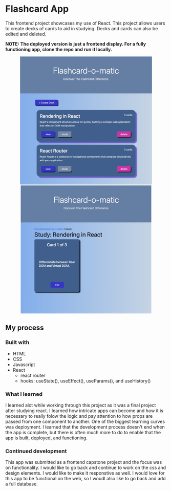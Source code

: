 # Flashcard App

This frontend project showcases my use of React.  This project allows users to create decks of cards to aid in studying.  Decks and cards can also be edited and deleted.  

**NOTE: The deployed version is just a frontend display.  For a fully functioning app, clone the repo and run it locally.**

<center>
<p float="left">
<img src="./images/screenshot-decks.jpg" height=400 />
<img src="./images/screenshot-study.jpg" height=400 /> 
</p>
</center>

## My process

### Built with

- HTML
- CSS 
- Javascript
- React
  - react router
  - hooks: useState(), useEffect(), useParams(), and useHistory()

### What I learned

I learned alot while working through this project as it was a final project after studying react.  I learned how intricate apps can become and how it is necessary to really folow the logic and pay attention to how props are passed from one component to another.  One of the biggest learning curves was deployment.  I learned that the development process doesn't end when the app is complete, but there is often much more to do to enable that the app is built, deployed, and functioning.

### Continued development

This app was submitted as a frontend capstone project and the focus was on functionality.  I would like to go back and continue to work on the css and design elements.  I would like to make it responstive as well.  I would love for this app to be functional on the web, so I woudl also like to go back and add a full database.
